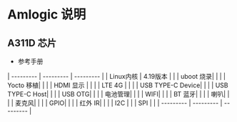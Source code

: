 # Amlogic 说明


## A311D 芯片

* 参考手册

| --------- | --------- | --------- |
| Linux内核 | 4.19版本   |            |
| uboot 烧录|            |            |
| Yocto 移植|            |            |
| HDMI 显示 |            |            |
| LTE 4G |            |            |
| USB TYPE-C Device|            |            |
| USB TYPE-C Host|            |            |
| USB OTG|            |            |
| 电池管理|            |            |
| WIFI|            |            |
| BT 蓝牙|            |            |
| 喇叭|            |            |
| 麦克风|            |            |
| GPIO|            |            |
| 红外 IR|            |            |
| I2C            |            |
| SPI            |            |
| --------- | --------- | --------- |
